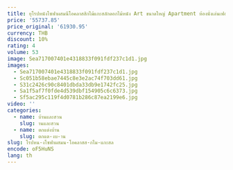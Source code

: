 ```yaml
---
title: ยุโรปหนังโซฟาผสมนีโอคลาสสิกไม้แกะสลักดอกไม้หนัง Art ขนาดใหญ่ Apartment ห้องนั่งเล่นเฟอร์นิเจอร์
price: '55737.85'
price_original: '61930.95'
currency: THB
discount: 10%
rating: 4
volume: 53
image: Sea717007401e4318833f091fdf237c1d1.jpg
images:
  - Sea717007401e4318833f091fdf237c1d1.jpg
  - Sc051b58ebae7445c8e3e2ac74f703dd61.jpg
  - S31c2426c90c8401dbda33db9e1742fc25.jpg
  - Sa1f5af7f0fde4d539dbf154905c6c6373.jpg
  - Sf5ac295c119f4d0781b286c87ea2199e6.jpg
video: ''
categories:
  - name: บ้านและสวน
    slug: านและสวน
  - name: ตกแต่งบ้าน
    slug: ตกแต-งบ-าน
slug: โรปหน-งโซฟาผสมน-โอคลาสส-กไม-แกะสล
encode: oF5HuNS
lang: th
---
```

  